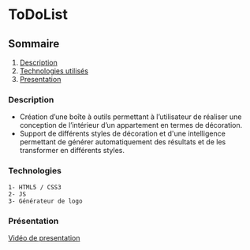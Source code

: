 # ToDoList

## Sommaire 

1. [Description](#Description)
2. [Technologies utilisés](#Technologies)
3. [Presentation](#Presentation)

### Description

- Création d’une boîte à outils permettant à l’utilisateur de 
réaliser une conception de l’intérieur d’un appartement en 
termes de décoration. 
- Support de différents styles de 
décoration et d'une intelligence permettant de générer 
automatiquement des résultats et de les transformer en 
différents styles.

### Technologies

    1- HTML5 / CSS3
    2- JS
    3- Générateur de logo

### Présentation

[Vidéo de presentation](https://vimeo.com/841604022?share=copy)
